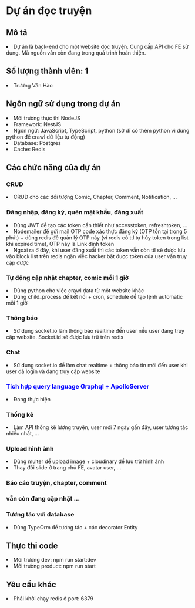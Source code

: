 <h1> Dự án đọc truyện </h1>
<h2> Mô tả </h2>
<li> Dự án là back-end cho một website đọc truyện. Cung cấp API cho FE sử dụng. Mã nguồn vẫn còn đang trong quá trình hoàn thiện.</li>
<h2> Số lượng thành viên: 1 </h2>
<li> Trương Văn Hào</li>
<h2> Ngôn ngữ sử dụng trong dự án </h2>
<li> Môi trường thực thi NodeJS </li>
<li> Framework: NestJS </li>
<li> Ngôn ngữ: JavaScript, TypeScript, python (sở dĩ có thêm python vì dùng python để crawl dữ liệu tự động)</li>
<li> Database: Postgres </li>
<li> Cache: Redis </li>
<h2> Các chức năng của dự án </h2>
<h3> CRUD </h3>
<li> CRUD cho các đối tượng Comic, Chapter, Comment, Notification, ... </li>
<h3> Đăng nhập, đăng ký, quên mật khẩu, đăng xuất </h3>
<li> Dùng JWT để tạo các token cần thiết như accesstoken, refreshtoken, ... </li>
<li> Nodemailer để gửi mail OTP code xác thực đăng ký (OTP tồn tại trong 5 phút) + dùng redis để quản lý OTP này (vì redis có ttl tự hủy token trong list khi expired time), OTP này là Link đính token</li>
<li> Ngoài ra ở đây, khi user đăng xuất thì các token vẫn còn ttl sẽ được lưu vào block list trên redis ngăn việc hacker bắt được token của user vẫn truy cập được </li>
<h3> Tự động cập nhật chapter, comic mỗi 1 giờ </h3> 
<li> Dùng python cho việc crawl data từ một website khác </li>
<li> Dùng child_process để kết nối + cron, schedule để tạo lệnh automatic mỗi 1 giờ </li>
<h3> Thông báo </h3>
<li> Sử dụng socket.io làm thông báo realtime đến user nếu user đang truy cập website. Socket.id sẽ được lưu trữ trên redis </li>
<h3> Chat </h3>
<li> Sử dụng socket.io để làm chat realtime + thông báo tin mới đến user khi user đã login và đang truy cập website </li>
<h3 style="color:blue;"> Tích hợp query language Graphql + ApolloServer</h3>
<li> Đang thực hiện </li>
<h3> Thống kê </h3>
<li> Làm API thống kê lượng truyện, user mới 7 ngày gấn đây, user tương tác nhiều nhất, ... </li>
<h3> Upload hình ảnh </h3>
<li> Dùng multer để upload image + cloudinary để lưu trữ hình ảnh </li>
<li> Thay đổi slide ở trang chủ FE, avatar user, ... </li>
<h3> Báo cáo truyện, chapter, comment </h3>
<h3> vẫn còn đang cập nhật ... </h3>
<h3> Tương tác với database </h3>
<li> Dùng TypeOrm để tương tác + các decorator Entity </li>

<h2> Thực thi code </h2>
<li>Môi trường dev: npm run start:dev </li>
<li>Môi trường product: npm run start </li>

<h2> Yêu cầu khác </h2>
<li> Phải khởi chạy redis ở port: 6379 </li>
